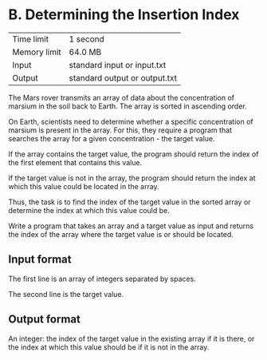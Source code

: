 # B. Determining the Insertion Index

|                    |                          |
|--------------------|--------------------------|
|Time limit          |1 second                  |
|Memory limit        |64.0 MB                   |
|Input               |standard input or input.txt|
|Output              |standard output or output.txt|

The Mars rover transmits an array of data about the concentration of marsium in the soil back to Earth. The array is sorted in ascending order.

On Earth, scientists need to determine whether a specific concentration of marsium is present in the array. For this, they require a program that searches the array for a given concentration - the target value.

If the array contains the target value, the program should return the index of the first element that contains this value.

If the target value is not in the array, the program should return the index at which this value could be located in the array.

Thus, the task is to find the index of the target value in the sorted array or determine the index at which this value could be.

Write a program that takes an array and a target value as input and returns the index of the array where the target value is or should be located.

## Input format

The first line is an array of integers separated by spaces.

The second line is the target value.

## Output format

An integer: the index of the target value in the existing array if it is there, or the index at which this value should be if it is not in the array.
